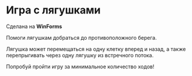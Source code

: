 <b><h1>Игра с лягушками </b></h1>
<p>Сделана на <b>WinForms</b>
<p>  


<p>Помоги лягушкам добраться до противоположного берега.
<p>Лягушка может перемещаться на одну клетку вперед и назад, а также перепрыгивать через одну лягушку из встречного потока.
<p>Попробуй пройти игру за минимальное количество ходов!
